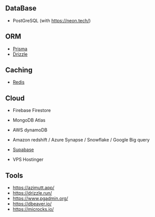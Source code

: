 ## DataBase

- PostGreSQL (with https://neon.tech/)

## ORM

- [Prisma](https://www.prisma.io/)
- [Drizzle](https://orm.drizzle.team/)

## Caching

- [Redis](https://redis.io/)

## Cloud

- Firebase Firestore
- MongoDB Atlas
- AWS dynamoDB
- Amazon redshift / Azure Synapse / Snowflake / Google Big query
- [Supabase](https://supabase.com/)

- VPS Hostinger

## Tools

- https://azimutt.app/
- https://drizzle.run/
- https://www.pgadmin.org/
- https://dbeaver.io/
- https://microcks.io/
